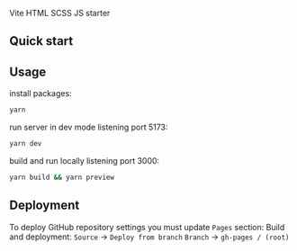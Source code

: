 Vite HTML SCSS JS starter

## Quick start

## Usage

install packages:

```bash
yarn
```

run server in dev mode listening port 5173:

```bash
yarn dev
```

build and run locally listening port 3000:

```bash
yarn build && yarn preview
```

## Deployment

To deploy GitHub repository settings you must update `Pages` section:
Build and deployment:
`Source` -> `Deploy from branch`
`Branch` -> `gh-pages / (root)`
